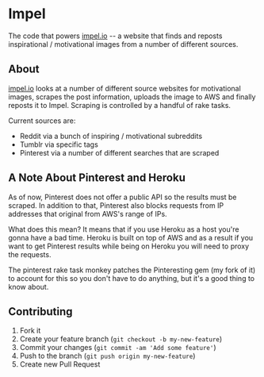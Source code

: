 # Impel 

The code that powers [impel.io](http://impel.io) -- a website that finds and reposts inspirational / motivational images from a number of different sources.

## About

[impel.io](http://impel.io) looks at a number of different source websites for motivational images, scrapes the post information, uploads the image to AWS and finally reposts it to Impel. Scraping is controlled by a handful of rake tasks.

Current sources are: 

* Reddit via a bunch of inspiring / motivational subreddits
* Tumblr via specific tags
* Pinterest via a number of different searches that are scraped

## A Note About Pinterest and Heroku

As of now, Pinterest does not offer a public API so the results must be scraped.  In addition to that, Pinterest also blocks requests from IP addresses that original from AWS's range of IPs.

What does this mean? It means that if you use Heroku as a host you're gonna have a bad time. Heroku is built on top of AWS and as a result if you want to get Pinterest results while being on Heroku you will need to proxy the requests.

The pinterest rake task monkey patches the Pinteresting gem (my fork of it) to account for this so you don't have to do anything, but it's a good thing to know about.


## Contributing

1. Fork it
2. Create your feature branch (`git checkout -b my-new-feature`)
3. Commit your changes (`git commit -am 'Add some feature'`)
4. Push to the branch (`git push origin my-new-feature`)
5. Create new Pull Request